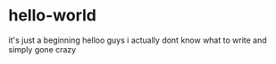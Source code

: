 # hello-world
it's just a beginning
helloo guys i actually dont know what to write
and simply gone crazy
